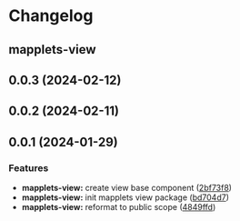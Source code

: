 # Changelog

## mapplets-view

## 0.0.3 (2024-02-12)



## 0.0.2 (2024-02-11)



## 0.0.1 (2024-01-29)


### Features

* **mapplets-view:** create view base component ([2bf73f8](https://github.com/mapplesorg/mapplets/commit/2bf73f844b01f4c296ad807daa9df727cbbf3c57))
* **mapplets-view:** init mapplets view package ([bd704d7](https://github.com/mapplesorg/mapplets/commit/bd704d7a1c7da9dfb4c7b03a57d293b65b6c0fdf))
* **mapplets-view:** reformat to public scope ([4849ffd](https://github.com/mapplesorg/mapplets/commit/4849ffd2e54f8c5760d86cd8e9aa57bea75d218c))


